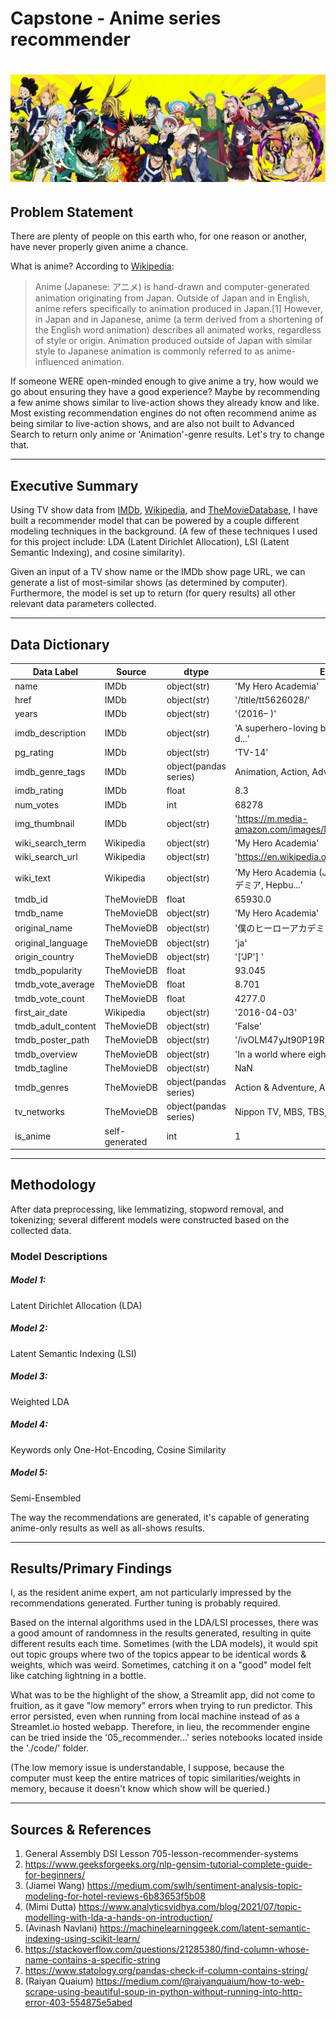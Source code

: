 # Capstone - Anime series recommender

# ![banner](./assets/Banner.jpg)

## Problem Statement

There are plenty of people on this earth who, for one reason or another, have never properly given anime a chance.  

What is anime?  According to [Wikipedia](https://en.wikipedia.org/wiki/Anime):


> Anime (Japanese: アニメ) is hand-drawn and computer-generated animation originating from Japan. Outside of Japan and in English, anime refers specifically to animation produced in Japan.[1] However, in Japan and in Japanese, anime (a term derived from a shortening of the English word animation) describes all animated works, regardless of style or origin. Animation produced outside of Japan with similar style to Japanese animation is commonly referred to as anime-influenced animation. 

If someone WERE open-minded enough to give anime a try, how would we go about ensuring they have a good experience?  Maybe by recommending a few anime shows similar to live-action shows they already know and like.  Most existing recommendation engines do not often recommend anime as being similar to live-action shows, and are also not built to Advanced Search to return only anime or 'Animation'-genre results.  Let's try to change that.

---
## Executive Summary

Using TV show data from [IMDb](https://www.imdb.com/), [Wikipedia](https://en.wikipedia.org/), and [TheMovieDatabase](https://www.themoviedb.org/), I have built a recommender model that can be powered by a couple different modeling techniques in the background.  (A few of these techniques I used for this project include: LDA (Latent Dirichlet Allocation), LSI (Latent Semantic Indexing), and cosine similarity).

Given an input of a TV show name or the IMDb show page URL, we can generate a list of most-similar shows (as determined by computer).  Furthermore, the model is set up to return (for query results) all other relevant data parameters collected.  

---
## Data Dictionary

|Data Label|Source|dtype|Example|
|---|---|---|---|
|name|IMDb|object(str)|'My Hero Academia'|
|href|IMDb|object(str)|'/title/tt5626028/'|
|years|IMDb|object(str)|'(2016– )'|
|imdb_description|IMDb|object(str)|'A superhero-loving boy without any powers is d...'|
|pg_rating|IMDb|object(str)|'TV-14'|
|imdb_genre_tags|IMDb|object(pandas series)|Animation, Action, Adventure|
|imdb_rating|IMDb|float|8.3|
|num_votes|IMDb|int|68278|
|img_thumbnail|IMDb|object(str)|'https://m.media-amazon.com/images/M/MV5BOGZmYj...'|
|wiki_search_term|Wikipedia|object(str)|'My Hero Academia'|
|wiki_search_url|Wikipedia|object(str)|'https://en.wikipedia.org/wiki/My_Hero_Academia'|
|wiki_text|Wikipedia|object(str)|'My Hero Academia (Japanese: 僕のヒーローアカデミア, Hepbu...'|
|tmdb_id|TheMovieDB|float|65930.0|
|tmdb_name|TheMovieDB|object(str)|'My Hero Academia'|
|original_name|TheMovieDB|object(str)|'僕のヒーローアカデミア'|
|original_language|TheMovieDB|object(str)|'ja'|
|origin_country|TheMovieDB|object(str)|'['JP']	'|
|tmdb_popularity|TheMovieDB|float|93.045|
|tmdb_vote_average|TheMovieDB|float|8.701|
|tmdb_vote_count|TheMovieDB|float|4277.0|
|first_air_date|Wikipedia|object(str)|'2016-04-03'|
|tmdb_adult_content|TheMovieDB|object(str)|'False'|
|tmdb_poster_path|TheMovieDB|object(str)|'/ivOLM47yJt90P19RH1NvJrAJz9F.jpg'|
|tmdb_overview|TheMovieDB|object(str)|'In a world where eighty percent of the populat...'|
|tmdb_tagline|TheMovieDB|object(str)|NaN|
|tmdb_genres|TheMovieDB|object(pandas series)|Action & Adventure, Animation|
|tv_networks|TheMovieDB|object(pandas series)|Nippon TV, MBS, TBS, YTV|
|is_anime|self-generated|int|1|

---
## Methodology

After data preprocessing, like lemmatizing, stopword removal, and tokenizing; several different models were constructed based on the collected data.


### Model Descriptions

##### Model 1: 
Latent Dirichlet Allocation (LDA)

##### Model 2:
Latent Semantic Indexing (LSI)

##### Model 3:
Weighted LDA

##### Model 4:
Keywords only One-Hot-Encoding, Cosine Similarity

##### Model 5:
Semi-Ensembled

The way the recommendations are generated, it's capable of generating anime-only results as well as all-shows results.

---
## Results/Primary Findings

I, as the resident anime expert, am not particularly impressed by the recommendations generated.  Further tuning is probably required.

Based on the internal algorithms used in the LDA/LSI processes, there was a good amount of randomness in the results generated, resulting in quite different results each time.  Sometimes (with the LDA models), it would spit out topic groups where two of the topics appear to be identical words & weights, which was weird.  Sometimes, catching it on a "good" model felt like catching lightning in a bottle. 

What was to be the highlight of the show, a Streamlit app, did not come to fruition, as it gave "low memory" errors when trying to run predictor.  This error persisted, even when running from local machine instead of as a Streamlet.io hosted webapp.  Therefore, in lieu, the recommender engine can be tried inside the '05_recommender...' series notebooks located inside the './code/' folder.

(The low memory issue is understandable, I suppose, because the computer must keep the entire matrices of topic similarities/weights in memory, because it doesn't know which show will be queried.)



---
## Sources & References

1. General Assembly DSI Lesson 705-lesson-recommender-systems
2. https://www.geeksforgeeks.org/nlp-gensim-tutorial-complete-guide-for-beginners/
3. (Jiamei Wang) https://medium.com/swlh/sentiment-analysis-topic-modeling-for-hotel-reviews-6b83653f5b08
4. (Mimi Dutta) https://www.analyticsvidhya.com/blog/2021/07/topic-modelling-with-lda-a-hands-on-introduction/
5. (Avinash Navlani) https://machinelearninggeek.com/latent-semantic-indexing-using-scikit-learn/
6. https://stackoverflow.com/questions/21285380/find-column-whose-name-contains-a-specific-string
7. https://www.statology.org/pandas-check-if-column-contains-string/
8. (Raiyan Quaium) https://medium.com/@raiyanquaium/how-to-web-scrape-using-beautiful-soup-in-python-without-running-into-http-error-403-554875e5abed
